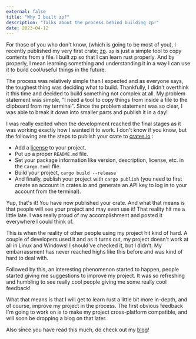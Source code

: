 ```yaml
---
external: false
title: "Why I built zp?"
description: "Talks about the process behind building zp!"
date: 2023-04-12
---
```


For those of you who don't know, (which is going to be most of you), I recently published my very first crate; [zp](https://github.com/bahdotsh/zp). `zp` is just a simple tool to copy contents from a file. I built zp so that I can learn rust properly. And by properly, I mean learning something and understanding it in a way I can use it to build cool/useful things in the future.

The process was relatively simple than I expected and as everyone says, the toughest thing was deciding what to build. Thankfully, I didn't overthink it this time and decided to build something not complex at all. My problem statement was simple, "I need a tool to copy things from inside a file to the clipboard from my terminal". Since the problem statement was so clear, I was able to break it down into smaller parts and publish it in a day! 

I was really excited when the development reached the final stages as it was working exactly how I wanted it to work. I don't know if you know, but the following are the steps to publish your crate to [crates.io](https://crates.io/) :

  - Add a [license](https://docs.github.com/en/repositories/managing-your-repositorys-settings-and-features/customizing-your-repository/licensing-a-repository) to your project.
  - Put up a proper `README.md` file.
  - Set your package information like version, description, license, etc. in the `Cargo.toml` file.
  - Build your project, `cargo build --release`
  - And finally, publish your project with `cargo publish` (you need to first create an account in crates.io and generate an API key to log in to your account from the terminal).

Yup, that's it! You have now published your crate. And what that means is that people will see your project and may even use it! That reality hit me a little late. I was really proud of my accomplishment and posted it everywhere I could think of. 

This is when the reality of other people using my project hit kind of hard. A couple of developers used it and as it turns out, my project doesn't work at all in Linux and Windows! I should've checked it, but I didn't. My embarrassment has never reached highs like this before and was kind of hard to deal with. 

Followed by this, an interesting phenomenon started to happen, people started giving me suggestions to improve my project. It was so refreshing and humbling to see really cool people giving me some really cool feedback! 

What that means is that I will get to learn rust a little bit more in-depth, and of course, improve my project in the process. The first obvious feedback I'm going to work on is to make my project cross-platform compatible, and will soon be dropping a blog on that later.

Also since you have read this much, do check out my [blog](https://gokuls.in/blog/)!